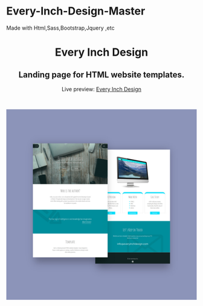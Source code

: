 # Every-Inch-Design-Master
Made with Html,Sass,Bootstrap,Jquery ,etc
<h1 align="center">Every Inch Design</h1>
<h2 align="center">Landing page for HTML website templates.</h2>
<p align="center">Live preview: <a href="https://github.com/Gaurav3170/Every-Inch-Design-Master">Every Inch Design</a></p><br>
<p align="center">
<img src="EID_1400.jpg" width="750" alt="Every Inch Design">
</p>
